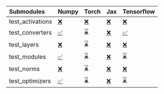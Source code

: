 | Submodules       | Numpy                                                                                                                           | Torch                                                                                                                           | Jax                                                                                                                             | Tensorflow                                                                                                                      |
|:-----------------|:--------------------------------------------------------------------------------------------------------------------------------|:--------------------------------------------------------------------------------------------------------------------------------|:--------------------------------------------------------------------------------------------------------------------------------|:--------------------------------------------------------------------------------------------------------------------------------|
| test_activations | <a href="https://github.com/unifyai/ivy/runs/7938630579?check_suite_focus=true" rel="noopener noreferrer" target="_blank">❌</a> | <a href="https://github.com/unifyai/ivy/runs/7938630730?check_suite_focus=true" rel="noopener noreferrer" target="_blank">❌</a> | <a href="https://github.com/unifyai/ivy/runs/7938630844?check_suite_focus=true" rel="noopener noreferrer" target="_blank">❌</a> | <a href="https://github.com/unifyai/ivy/runs/7938630977?check_suite_focus=true" rel="noopener noreferrer" target="_blank">❌</a> |
| test_converters  | <a href="https://github.com/unifyai/ivy/runs/7938630604?check_suite_focus=true" rel="noopener noreferrer" target="_blank">✅</a> | <a href="https://github.com/unifyai/ivy/runs/7938630749?check_suite_focus=true" rel="noopener noreferrer" target="_blank">⌛</a> | <a href="https://github.com/unifyai/ivy/runs/7938630865?check_suite_focus=true" rel="noopener noreferrer" target="_blank">❌</a> | <a href="https://github.com/unifyai/ivy/runs/7938631001?check_suite_focus=true" rel="noopener noreferrer" target="_blank">✅</a> |
| test_layers      | <a href="https://github.com/unifyai/ivy/runs/7938630641?check_suite_focus=true" rel="noopener noreferrer" target="_blank">❌</a> | <a href="https://github.com/unifyai/ivy/runs/7938630768?check_suite_focus=true" rel="noopener noreferrer" target="_blank">⌛</a> | <a href="https://github.com/unifyai/ivy/runs/7938630891?check_suite_focus=true" rel="noopener noreferrer" target="_blank">❌</a> | <a href="https://github.com/unifyai/ivy/runs/7938631025?check_suite_focus=true" rel="noopener noreferrer" target="_blank">❌</a> |
| test_modules     | <a href="https://github.com/unifyai/ivy/runs/7938630666?check_suite_focus=true" rel="noopener noreferrer" target="_blank">✅</a> | <a href="https://github.com/unifyai/ivy/runs/7938630787?check_suite_focus=true" rel="noopener noreferrer" target="_blank">⌛</a> | <a href="https://github.com/unifyai/ivy/runs/7938630907?check_suite_focus=true" rel="noopener noreferrer" target="_blank">❌</a> | <a href="https://github.com/unifyai/ivy/runs/7938631041?check_suite_focus=true" rel="noopener noreferrer" target="_blank">⌛</a> |
| test_norms       | <a href="https://github.com/unifyai/ivy/runs/7938630694?check_suite_focus=true" rel="noopener noreferrer" target="_blank">❌</a> | <a href="https://github.com/unifyai/ivy/runs/7938630806?check_suite_focus=true" rel="noopener noreferrer" target="_blank">⌛</a> | <a href="https://github.com/unifyai/ivy/runs/7938630933?check_suite_focus=true" rel="noopener noreferrer" target="_blank">❌</a> | <a href="https://github.com/unifyai/ivy/runs/7938631072?check_suite_focus=true" rel="noopener noreferrer" target="_blank">❌</a> |
| test_optimizers  | <a href="https://github.com/unifyai/ivy/runs/7938630712?check_suite_focus=true" rel="noopener noreferrer" target="_blank">✅</a> | <a href="https://github.com/unifyai/ivy/runs/7938630826?check_suite_focus=true" rel="noopener noreferrer" target="_blank">⌛</a> | <a href="https://github.com/unifyai/ivy/runs/7938630953?check_suite_focus=true" rel="noopener noreferrer" target="_blank">❌</a> | <a href="https://github.com/unifyai/ivy/runs/7938631089?check_suite_focus=true" rel="noopener noreferrer" target="_blank">⌛</a> |